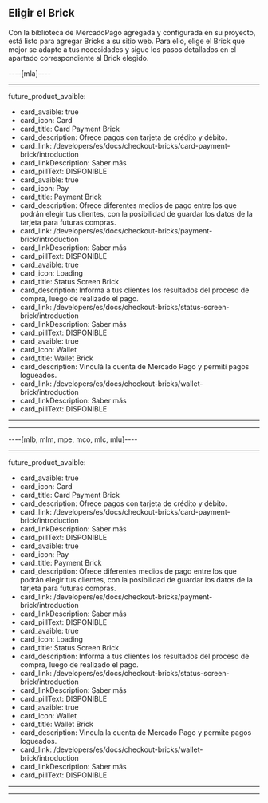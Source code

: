 ## Eligir el Brick

Con la biblioteca de MercadoPago agregada y configurada en su proyecto, está listo para agregar Bricks a su sitio web. Para ello, elige el Brick que mejor se adapte a tus necesidades y sigue los pasos detallados en el apartado correspondiente al Brick elegido.

----[mla]----

---
future_product_avaible: 
 - card_avaible: true
 - card_icon: Card
 - card_title: Card Payment Brick
 - card_description: Ofrece pagos con tarjeta de crédito y débito.
 - card_link: /developers/es/docs/checkout-bricks/card-payment-brick/introduction
 - card_linkDescription: Saber más
 - card_pillText: DISPONIBLE
 - card_avaible: true
 - card_icon: Pay
 - card_title: Payment Brick
 - card_description: Ofrece diferentes medios de pago entre los que podrán elegir tus clientes, con la posibilidad de guardar los datos de la tarjeta para futuras compras.
 - card_link: /developers/es/docs/checkout-bricks/payment-brick/introduction
 - card_linkDescription: Saber más
 - card_pillText: DISPONIBLE
 - card_avaible: true
 - card_icon: Loading
 - card_title: Status Screen Brick
 - card_description: Informa a tus clientes los resultados del proceso de compra, luego de realizado el pago.
 - card_link: /developers/es/docs/checkout-bricks/status-screen-brick/introduction
 - card_linkDescription: Saber más
 - card_pillText: DISPONIBLE
 - card_avaible: true
 - card_icon: Wallet
 - card_title: Wallet Brick
 - card_description: Vinculá la cuenta de Mercado Pago y permití pagos logueados.
 - card_link: /developers/es/docs/checkout-bricks/wallet-brick/introduction
 - card_linkDescription: Saber más
 - card_pillText: DISPONIBLE
---

------------

----[mlb, mlm, mpe, mco, mlc, mlu]----

---
future_product_avaible: 
 - card_avaible: true
 - card_icon: Card
 - card_title: Card Payment Brick
 - card_description: Ofrece pagos con tarjeta de crédito y débito.
 - card_link: /developers/es/docs/checkout-bricks/card-payment-brick/introduction
 - card_linkDescription: Saber más
 - card_pillText: DISPONIBLE
 - card_avaible: true
 - card_icon: Pay
 - card_title: Payment Brick
 - card_description: Ofrece diferentes medios de pago entre los que podrán elegir tus clientes, con la posibilidad de guardar los datos de la tarjeta para futuras compras.
 - card_link: /developers/es/docs/checkout-bricks/payment-brick/introduction
 - card_linkDescription: Saber más
 - card_pillText: DISPONIBLE
 - card_avaible: true
 - card_icon: Loading
 - card_title: Status Screen Brick
 - card_description: Informa a tus clientes los resultados del proceso de compra, luego de realizado el pago.
 - card_link: /developers/es/docs/checkout-bricks/status-screen-brick/introduction
 - card_linkDescription: Saber más
 - card_pillText: DISPONIBLE
 - card_avaible: true
 - card_icon: Wallet
 - card_title: Wallet Brick
 - card_description: Vincula la cuenta de Mercado Pago y permite pagos logueados.
 - card_link: /developers/es/docs/checkout-bricks/wallet-brick/introduction
 - card_linkDescription: Saber más
 - card_pillText: DISPONIBLE
---

------------